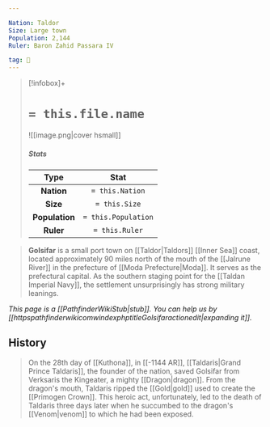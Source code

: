 ```yaml
---

Nation: Taldor
Size: Large town
Population: 2,144
Ruler: Baron Zahid Passara IV

tag: 🌃
---
```


> [!infobox]+
> #  `= this.file.name`
> ![[image.png|cover hsmall]]
> ##### Stats
> Type | Stat |
> :---:|:---:|
> **Nation** | `= this.Nation` |
> **Size** | `= this.Size` |
> **Population** | `= this.Population` |
> **Ruler** | `= this.Ruler` |



> **Golsifar** is a small port town on [[Taldor|Taldors]] [[Inner Sea]] coast, located approximately 90 miles north of the mouth of the [[Jalrune River]] in the prefecture of [[Moda Prefecture|Moda]]. It serves as the prefectural capital.
> As the southern staging point for the [[Taldan Imperial Navy]], the settlement unsurprisingly has strong military leanings.



*This page is a [[PathfinderWikiStub|stub]]. You can help us by [[httpspathfinderwikicomwindexphptitleGolsifaractionedit|expanding it]].*


## History

> On the 28th day of [[Kuthona]], in [[-1144 AR]], [[Taldaris|Grand Prince Taldaris]], the founder of the nation, saved Golsifar from Verksaris the Kingeater, a mighty [[Dragon|dragon]]. From the dragon's mouth, Taldaris ripped the [[Gold|gold]] used to create the [[Primogen Crown]]. This heroic act, unfortunately, led to the death of Taldaris three days later when he succumbed to the dragon's [[Venom|venom]] to which he had been exposed.








